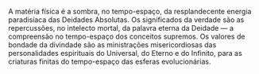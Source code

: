 ﻿A matéria física é a sombra, no tempo-espaço, da resplandecente energia paradisíaca das Deidades Absolutas. Os significados da verdade são as repercussões, no intelecto mortal, da palavra eterna da Deidade — a compreensão no tempo-espaço dos conceitos supremos. Os valores de bondade da divindade são as ministrações misericordiosas das personalidades espirituais do Universal, do Eterno e do Infinito, para as criaturas finitas do tempo-espaço das esferas evolucionárias.